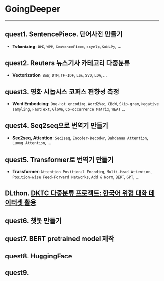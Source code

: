 # GoingDeeper
---
## quest1. SentencePiece. 단어사전 만들기
  - **Tokenizing**: `BPE`, `WPM`, `SentencePiece`, `soynlp`, `KoNLPy`, ...
    
## quest2. Reuters 뉴스기사 카테고리 다중분류
  - **Vectorization**: `BoW`, `DTM`, `TF-IDF`, `LSA`, `SVD`, `LDA`, ...
    
## quest3. 영화 시놉시스 코퍼스 편향성 측정
  - **Word Embedding**: `One-Hot encoding`, `Word2Vec`, `CBoW`, `Skip-gram`, `Negative sampling`, `FastText`, `GloVe`, `Co-occurrence Matrix`, `WEAT` ...
    
## quest4. Seq2seq으로 번역기 만들기
  - **Seq2seq, Attention**: `Seq2seq`, `Encoder-Decoder`, `Bahdanau Attention`, `Luong Attention`, ...
    
## quest5. Transformer로 번역기 만들기
  - **Transformer**: `Attention`, `Positional Encoding`, `Multi-Head Attention`, `Position-wise Feed-Forward Networks`, `Add & Norm`, `BERT`, `GPT`, ...
    
## DLthon. [DKTC 다중분류 프로젝트: 한국어 위협 대화 데이터셋 활용](https://github.com/okchang95/DLTHON_NLP_DKTC)

## quest6. 챗봇 만들기 

## quest7. BERT pretrained model 제작
## quest8. HuggingFace
## quest9. 
